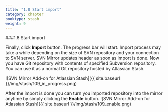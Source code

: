 ```yaml
---
title: "1.8 Start import"
category: chapter
booktype: stash
weight: 9
---
```


###1.8 Start import

Finally, click **Import** button. The progress bar will start. Import process may take a while depending on the size of SVN repository and your connection to SVN server.
SVN Mirror updates header as soon as import is done. Now you have Git repository with contents of specified Subversion repository. You can use it as a normal Git repository hosted by Atlassian Stash.

![SVN Mirror Add-on for Atlassian Stash]({{ site.baseurl }}/img/stash/109_in_progress.png)

After the import is done  you can turn you imported repository into the mirror anytime by simply clicking the **Enable** button.
![SVN Mirror Add-on for Atlassian Stash]({{ site.baseurl }}/img/stash/109_enable.png)

[](#up)